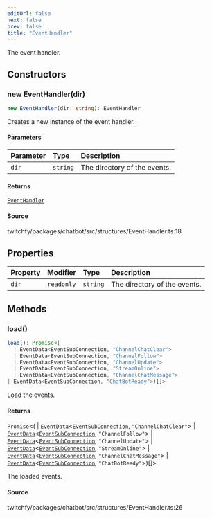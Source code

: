 ```yaml
---
editUrl: false
next: false
prev: false
title: "EventHandler"
---
```


The event handler.

## Constructors

### new EventHandler(dir)

```ts
new EventHandler(dir: string): EventHandler
```

Creates a new instance of the event handler.

#### Parameters

| Parameter | Type | Description |
| :------ | :------ | :------ |
| `dir` | `string` | The directory of the events. |

#### Returns

[`EventHandler`](/api/chatbot/classes/eventhandler/)

#### Source

twitchfy/packages/chatbot/src/structures/EventHandler.ts:18

## Properties

| Property | Modifier | Type | Description |
| :------ | :------ | :------ | :------ |
| `dir` | `readonly` | `string` | The directory of the events. |

## Methods

### load()

```ts
load(): Promise<(
  | EventData<EventSubConnection, "ChannelChatClear">
  | EventData<EventSubConnection, "ChannelFollow">
  | EventData<EventSubConnection, "ChannelUpdate">
  | EventData<EventSubConnection, "StreamOnline">
  | EventData<EventSubConnection, "ChannelChatMessage">
| EventData<EventSubConnection, "ChatBotReady">)[]>
```

Load the events.

#### Returns

`Promise`\<(
  \| [`EventData`](/api/chatbot/type-aliases/eventdata/)\<[`EventSubConnection`](/api/chatbot/enumerations/eventsubconnection/), `"ChannelChatClear"`\>
  \| [`EventData`](/api/chatbot/type-aliases/eventdata/)\<[`EventSubConnection`](/api/chatbot/enumerations/eventsubconnection/), `"ChannelFollow"`\>
  \| [`EventData`](/api/chatbot/type-aliases/eventdata/)\<[`EventSubConnection`](/api/chatbot/enumerations/eventsubconnection/), `"ChannelUpdate"`\>
  \| [`EventData`](/api/chatbot/type-aliases/eventdata/)\<[`EventSubConnection`](/api/chatbot/enumerations/eventsubconnection/), `"StreamOnline"`\>
  \| [`EventData`](/api/chatbot/type-aliases/eventdata/)\<[`EventSubConnection`](/api/chatbot/enumerations/eventsubconnection/), `"ChannelChatMessage"`\>
  \| [`EventData`](/api/chatbot/type-aliases/eventdata/)\<[`EventSubConnection`](/api/chatbot/enumerations/eventsubconnection/), `"ChatBotReady"`\>)[]\>

The loaded events.

#### Source

twitchfy/packages/chatbot/src/structures/EventHandler.ts:26
